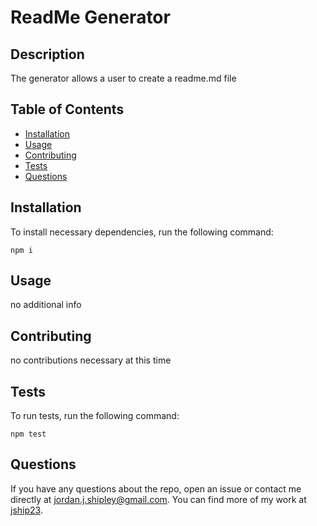 # ReadMe Generator
  ## Description
  The generator allows a user to create a readme.md file
  ## Table of Contents 
  * [Installation](#installation)
  * [Usage](#usage)
  * [Contributing](#contributing)
  * [Tests](#tests)
  * [Questions](#questions)
  ## Installation
  To install necessary dependencies, run the following command:
  ```
  npm i
  ```
  ## Usage
  no additional info 
  ## Contributing
  no contributions necessary at this time
  ## Tests
  To run tests, run the following command:
  ```
  npm test
  ```
  ## Questions
  If you have any questions about the repo, open an issue or contact me directly at jordan.j.shipley@gmail.com. You can find more of my work at [jship23](https://github.com/jship23/).
  